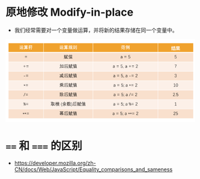 # 原地修改 Modify-in-place

- 我们经常需要对一个变量做运算，并将新的结果存储在同一个变量中。

![](./images/01.png)

# `==` 和 `===` 的区别

- https://developer.mozilla.org/zh-CN/docs/Web/JavaScript/Equality_comparisons_and_sameness